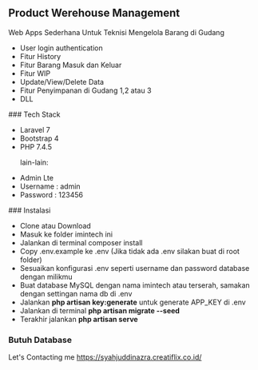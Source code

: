 ## Product Werehouse Management

Web Apps Sederhana Untuk Teknisi Mengelola Barang di Gudang
<ul>
    <li>User login authentication</li>
    <li>Fitur History</li>
    <li>Fitur Barang Masuk dan Keluar</li>
    <li>Fitur WIP</li>
    <li>Update/View/Delete Data</li>
    <li>Fitur Penyimpanan di Gudang 1,2 atau 3</li>
    <li>DLL</li>
</ul>
### Tech Stack
<ul>
    <li>Laravel 7</li>
    <li>Bootstrap 4</li>
    <li>PHP 7.4.5 </li>
    
lain-lain:    
    <li>Admin Lte</li>
    <li>Username : admin</li>
    <li>Password : 123456</li>
</ul>
### Instalasi
<ul>
    <li>Clone atau Download</li>
    <li>Masuk ke folder imintech ini</li>
    <li>Jalankan di terminal composer install</li>
    <li>Copy .env.example ke .env (Jika tidak ada .env silakan buat di root folder)</li>
    <li>Sesuaikan konfigurasi .env seperti username dan password database dengan milikmu</li>
    <li>Buat database MySQL dengan nama imintech atau terserah, samakan dengan settingan nama db di .env
    <li>Jalankan <b>php artisan key:generate</b> untuk generate APP_KEY di .env</li>
    <li>Jalankan di terminal <b>php artisan migrate --seed</b></li>
    <li>Terakhir jalankan <b>php artisan serve</b></li>
</ul>

### Butuh Database
Let's Contacting me https://syahjuddinazra.creatiflix.co.id/
